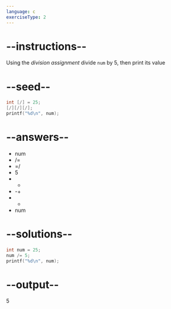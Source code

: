 ```yaml
---
language: c
exerciseType: 2
---
```


# --instructions--

Using the *division assignment* divide `num` by 5, then print its value

# --seed--

```c
int [/] = 25;
[/][/][/];
printf("%d\n", num);
```

# --answers--

- num
-  /= 
-  =/ 
- 5
-  * 
-  -+ 
-  - 
- num

# --solutions--

```c
int num = 25;
num /= 5;
printf("%d\n", num);
```

# --output--

5
